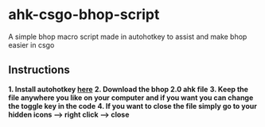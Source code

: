 # ahk-csgo-bhop-script
A simple bhop macro script made in autohotkey to assist and make bhop easier in csgo
## Instructions
**1. Install autohotkey [here](https://www.autohotkey.com/)**
**2. Download the bhop 2.0 ahk file**
**3. Keep the file anywhere you like on your computer and if you want you can change the toggle key in the code**
**4. If you want to close the file simply go to your hidden icons --> right click --> close**

